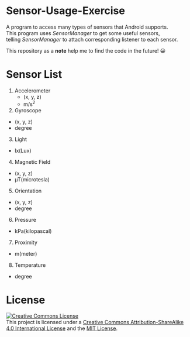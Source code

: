﻿# Sensor-Usage-Exercise

A program to access many types of sensors that Android supports.  
This program uses *SensorManager* to get some useful sensors,  
telling *SensorManager* to attach corresponding listener to each sensor.

This repository as a **note** help me to find the code in the future! 😀

# Sensor List

1. Accelerometer
    * (x, y, z)
    * m/s<sup>2</sup>
2. Gyroscope
  * (x, y, z)
  * degree
3. Light
  * lx(Lux)
4. Magnetic Field
  * (x, y, z)
  * µT(microtesla)
5. Orientation
  * (x, y, z)
  * degree
6. Pressure
  * kPa(kilopascal)
7. Proximity
  * m(meter)
8. Temperature
  * degree

# License
[![Creative Commons License](https://i.creativecommons.org/l/by-sa/4.0/88x31.png)](http://creativecommons.org/licenses/by-sa/4.0/)  
This project is licensed under a [Creative Commons Attribution-ShareAlike 4.0 International License](http://creativecommons.org/licenses/by-sa/4.0/) and the [MIT License](LICENSE.md).